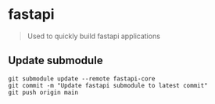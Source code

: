 # fastapi

> Used to quickly build fastapi applications

## Update submodule

```shell
git submodule update --remote fastapi-core
git commit -m "Update fastapi submodule to latest commit"
git push origin main
```
